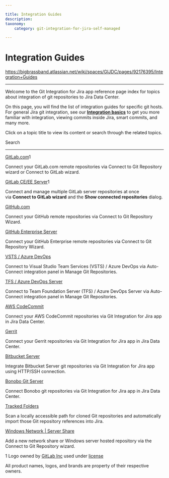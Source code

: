 ```yaml
---

title: Integration Guides
description:
taxonomy:
    category: git-integration-for-jira-self-managed

---
```


# Integration Guides

<https://bigbrassband.atlassian.net/wiki/spaces/GIJDC/pages/92176395/Integration+Guides>

* * *

Welcome to the Git Integration for Jira app reference page index for topics about integration of git repositories to Jira Data Center.

On this page, you will find the list of integration guides for specific git hosts. For general Jira git integration, see our **[Integration basics](/wiki/spaces/GITSERVER/pages/86933642/Integration+basics)** to get you more familiar with integration, viewing commits inside Jira, smart commits, and many more.

Click on a topic title to view its content or search through the related topics.

  

 Search

   

  

* * *

  

  

[GitLab.com](/wiki/spaces/GITSERVER/pages/55312520/GitLab.com)1

Connect your GitLab.com remote repositories via Connect to Git Repository wizard or Connect to GitLab wizard.

  

[GitLab CE/EE Server](/wiki/spaces/GITSERVER/pages/80805889)1

Connect and manage multiple GitLab server repositories at once via **Connect to GitLab wizard** and the **Show connected repositories** dialog.

  

[GitHub.com](/wiki/spaces/GITSERVER/pages/55378058/GitHub.com)

Connect your GitHub remote repositories via Connect to Git Repository Wizard.

  

[GitHub Enterprise Server](/wiki/spaces/GITSERVER/pages/55345427/GitHub+Enterprise+Server)

Connect your GitHub Enterprise remote repositories via Connect to Git Repository Wizard.

  

[VSTS / Azure DevOps](/wiki/spaces/GIJDC/pages/92176406)

Connect to Visual Studio Team Services (VSTS) / Azure DevOps via Auto-Connect integration panel in Manage Git Repositories.

  

[TFS / Azure DevOps Server](/wiki/spaces/GIJDC/pages/91979843)

Connect to Team Foundation Server (TFS) / Azure DevOps Server via Auto-Connect integration panel in Manage Git Repositories.

  

[AWS CodeCommit](/wiki/spaces/GITSERVER/pages/80805925/AWS+CodeCommit)

Connect your AWS CodeCommit repositories via Git Integration for Jira app in Jira Data Center.

  

[Gerrit](/wiki/spaces/GITSERVER/pages/81002497/Gerrit)

Connect your Gerrit repositories via Git Integration for Jira app in Jira Data Center.

  

[Bitbucket Server](/wiki/spaces/GITSERVER/pages/80904230/Bitbucket+Server)

Integrate Bitbucket Server git repositories via Git Integration for Jira app using HTTP/SSH connection.

  

[Bonobo Git Server](/wiki/spaces/GITSERVER/pages/81068049/Bonobo)

Connect Bonobo git repositories via Git Integration for Jira app in Jira Data Center.

  

[Tracked Folders](/wiki/spaces/GITSERVER/pages/81002508/Tracked+Folders)

Scan a locally accessible path for cloned Git repositories and automatically import those Git repository references into Jira.

  

[Windows Network | Server Share](/wiki/spaces/GITSERVER/pages/81035265/Windows+Network+%7C+Server+Share)

Add a new network share or Windows server hosted repository via the Connect to Git Repository wizard.

  

1 Logo owned by [GitLab Inc](https://gitlab.com/) used under [license](https://creativecommons.org/licenses/by-nc-sa/4.0/)

All product names, logos, and brands are property of their respective owners.